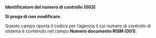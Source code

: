 **Identificatore del numero di controllo (003)**

**Si prega di non modificare.**

Questo campo riporta il codice per l’agenzia il cui numero di controllo di sistema è contenuto nel campo **Numero documento RISM (001)**.